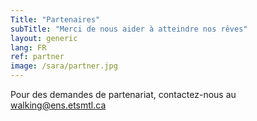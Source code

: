 ```yaml
---
Title: "Partenaires"
subTitle: "Merci de nous aider à atteindre nos rêves"
layout: generic
lang: FR
ref: partner
image: /sara/partner.jpg
---
```


Pour des demandes de partenariat, contactez-nous au walking@ens.etsmtl.ca
